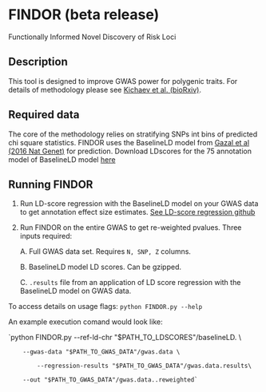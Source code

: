 # FINDOR (beta release)
Functionally Informed Novel Discovery of Risk Loci
## Description
This tool is designed to improve GWAS power for polygenic traits. For details of methodology please see [Kichaev et al. (bioRxiv)](https://www.biorxiv.org/content/early/2017/11/20/222265).
## Required data
The core of the methodology relies on stratifying SNPs int bins of predicted chi square statistics. FINDOR uses the BaselineLD model from [Gazal et al (2016 Nat Genet)](https://www.nature.com/articles/ng.3954) for prediction.
Download LDscores for the 75 annotation model of BaselineLD model [here](https://data.broadinstitute.org/alkesgroup/LDSCORE/1000G_Phase3_baselineLD_v1.1_ldscores.tgz)
## Running FINDOR
1. Run LD-score regression with the BaselineLD model on your GWAS data to get annotation effect size estimates. [See LD-score regression github](https://github.com/bulik/ldsc)
2. Run FINDOR on the entire GWAS to get re-weighted pvalues. Three inputs required:

	A. Full GWAS data set. Requires `N, SNP, Z` columns.
 
	B. BaselineLD model LD scores. Can be gzipped. 

	C. `.results` file from an application of LD score regression with the BaselineLD model on GWAS data. 

To access details on usage flags:
`python FINDOR.py --help`

An example execution comand would look like:

`python FINDOR.py --ref-ld-chr "$PATH_TO_LDSCORES"/baselineLD. \

		--gwas-data "$PATH_TO_GWAS_DATA"/gwas.data \

	        --regression-results "$PATH_TO_GWAS_DATA"/gwas.data.results\  

		--out "$PATH_TO_GWAS_DATA"/gwas.data..reweighted`
